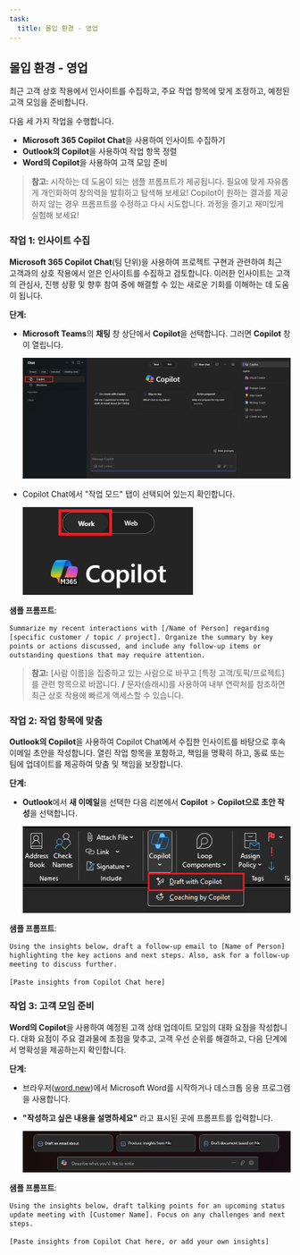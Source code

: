 ```yaml
---
task:
  title: 몰입 환경 - 영업
---
```


## 몰입 환경 - 영업

최근 고객 상호 작용에서 인사이트를 수집하고, 주요 작업 항목에 맞게 조정하고, 예정된 고객 모임을 준비합니다.

다음 세 가지 작업을 수행합니다.

- **Microsoft 365 Copilot Chat**을 사용하여 인사이트 수집하기
- **Outlook의 Copilot**을 사용하여 작업 항목 정렬
- **Word의 Copilot**을 사용하여 고객 모임 준비

> **참고:** 시작하는 데 도움이 되는 샘플 프롬프트가 제공됩니다. 필요에 맞게 자유롭게 개인화하여 창의력을 발휘하고 탐색해 보세요! Copilot이 원하는 결과를 제공하지 않는 경우 프롬프트를 수정하고 다시 시도합니다. 과정을 즐기고 재미있게 실험해 보세요!

### 작업 1: 인사이트 수집

**Microsoft 365 Copilot Chat**(팀 단위)을 사용하여 프로젝트 구현과 관련하여 최근 고객과의 상호 작용에서 얻은 인사이트를 수집하고 검토합니다. 이러한 인사이트는 고객의 관심사, 진행 상황 및 향후 참여 중에 해결할 수 있는 새로운 기회를 이해하는 데 도움이 됩니다.

**단계:**

- **Microsoft Teams**의 **채팅** 창 상단에서 **Copilot**을 선택합니다.  그러면 **Copilot** 창이 열립니다.

    ![Teams에서 Copilot Chat을 보여 주는 스크린샷.](../Prompts/Media/Copilot-chat-in-teams.png)

- Copilot Chat에서 "작업 모드" 탭이 선택되어 있는지 확인합니다.

    ![작업 모드 탭을 보여 주는 스크린샷.](../Prompts/Media/work-mode.png)

**샘플 프롬프트**:

```text
Summarize my recent interactions with [/Name of Person] regarding [specific customer / topic / project]. Organize the summary by key points or actions discussed, and include any follow-up items or outstanding questions that may require attention.
```

> **참고:** [사람 이름]을 집중하고 있는 사람으로 바꾸고 [특정 고객/토픽/프로젝트]를 관련 항목으로 바꿉니다. **/** 문자(슬래시)를 사용하여 내부 연락처를 참조하면 최근 상호 작용에 빠르게 액세스할 수 있습니다.

### 작업 2: 작업 항목에 맞춤

**Outlook의 Copilot**을 사용하여 Copilot Chat에서 수집한 인사이트를 바탕으로 후속 이메일 초안을 작성합니다. 열린 작업 항목을 포함하고, 책임을 명확히 하고, 동료 또는 팀에 업데이트를 제공하여 맞춤 및 책임을 보장합니다.

**단계:**

- **Outlook**에서 **새 이메일**을 선택한 다음 리본에서 **Copilot** > **Copilot으로 초안 작성**을 선택합니다.

    ![Outlook의 Copilot을 보여 주는 스크린샷.](../Prompts/Media/copilot-outlook-desktop.png)

**샘플 프롬프트**:

```text
Using the insights below, draft a follow-up email to [Name of Person] highlighting the key actions and next steps. Also, ask for a follow-up meeting to discuss further.

[Paste insights from Copilot Chat here]
```

### 작업 3: 고객 모임 준비

**Word의 Copilot**을 사용하여 예정된 고객 상태 업데이트 모임의 대화 요점을 작성합니다. 대화 요점이 주요 결과물에 초점을 맞추고, 고객 우선 순위를 해결하고, 다음 단계에서 명확성을 제공하는지 확인합니다.

**단계:**

- 브라우저([word.new](https://word.new))에서 Microsoft Word를 시작하거나 데스크톱 응용 프로그램을 사용합니다.
- **"작성하고 싶은 내용을 설명하세요"** 라고 표시된 곳에 프롬프트를 입력합니다.

    ![Word의 Copilot을 보여 주는 스크린샷.](../Prompts/Media/draft-with-copilot.png)

**샘플 프롬프트**:

```text
Using the insights below, draft talking points for an upcoming status update meeting with [Customer Name]. Focus on any challenges and next steps.

[Paste insights from Copilot Chat here, or add your own insights]
```
